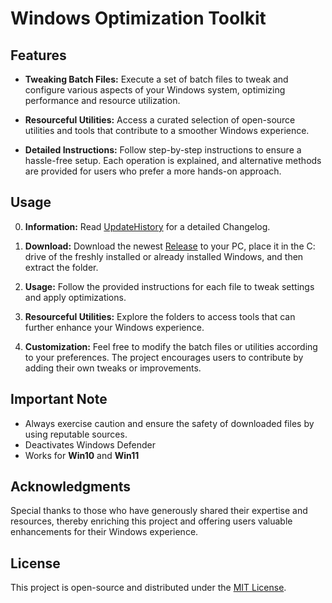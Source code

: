 # Windows Optimization Toolkit

## Features

- **Tweaking Batch Files:** Execute a set of batch files to tweak and configure various aspects of your Windows system, optimizing performance and resource utilization.

- **Resourceful Utilities:** Access a curated selection of open-source utilities and tools that contribute to a smoother Windows experience.

- **Detailed Instructions:** Follow step-by-step instructions to ensure a hassle-free setup. Each operation is explained, and alternative methods are provided for users who prefer a more hands-on approach.

## Usage

0. **Information:** Read [UpdateHistory](https://github.com/HardwareGeiler/Windows-Optimization-Toolkit/blob/main/UpdateHistory.md) for a detailed Changelog.

1. **Download:** Download the newest [Release](https://github.com/HardwareGeiler/Windows-Optimization-Toolkit/releases/latest/download/Post11new.zip) to your PC, place it in the C: drive of the freshly installed or already installed Windows, and then extract                   the folder.

2. **Usage:** Follow the provided instructions for each file to tweak settings and apply optimizations.

3. **Resourceful Utilities:** Explore the folders to access tools that can further enhance your Windows experience.

4. **Customization:** Feel free to modify the batch files or utilities according to your preferences. The project encourages users to contribute by adding their own tweaks or improvements.

## Important Note

- Always exercise caution and ensure the safety of downloaded files by using reputable sources.
- Deactivates Windows Defender
- Works for **Win10** and **Win11**

## Acknowledgments

Special thanks to those who have generously shared their expertise and resources, thereby enriching this project and offering users valuable enhancements for their Windows experience.

## License

This project is open-source and distributed under the [MIT License](https://github.com/HardwareGeiler/postinstall/blob/main/LICENSE).
